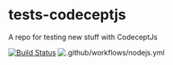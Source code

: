# tests-codeceptjs

A repo for testing new stuff with CodeceptJs

[![Build Status](https://dev.azure.com/raschmitt/raschmitt/_apis/build/status/raschmitt.tests-codeceptjs?branchName=master)](https://dev.azure.com/raschmitt/raschmitt/_build/latest?definitionId=1&branchName=master) ![.github/workflows/nodejs.yml](https://github.com/raschmitt/tests-codeceptjs/workflows/.github/workflows/nodejs.yml/badge.svg)

